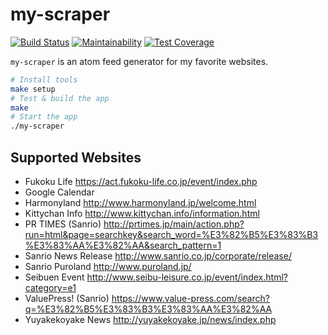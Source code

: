 # my-scraper

[![Build Status](https://travis-ci.org/mono0x/my-scraper.svg)](https://travis-ci.org/mono0x/my-scraper)
[![Maintainability](https://api.codeclimate.com/v1/badges/32fb1cf994b61869178f/maintainability)](https://codeclimate.com/github/mono0x/my-scraper/maintainability)
[![Test Coverage](https://api.codeclimate.com/v1/badges/32fb1cf994b61869178f/test_coverage)](https://codeclimate.com/github/mono0x/my-scraper/test_coverage)

`my-scraper` is an atom feed generator for my favorite websites.

```sh
# Install tools
make setup
# Test & build the app
make
# Start the app
./my-scraper
```

## Supported Websites

- Fukoku Life <https://act.fukoku-life.co.jp/event/index.php>
- Google Calendar
- Harmonyland <http://www.harmonyland.jp/welcome.html>
- Kittychan Info <http://www.kittychan.info/information.html>
- PR TIMES (Sanrio) <http://prtimes.jp/main/action.php?run=html&page=searchkey&search_word=%E3%82%B5%E3%83%B3%E3%83%AA%E3%82%AA&search_pattern=1>
- Sanrio News Release <http://www.sanrio.co.jp/corporate/release/>
- Sanrio Puroland <http://www.puroland.jp/>
- Seibuen Event <http://www.seibu-leisure.co.jp/event/index.html?category=e1>
- ValuePress! (Sanrio) <https://www.value-press.com/search?q=%E3%82%B5%E3%83%B3%E3%83%AA%E3%82%AA>
- Yuyakekoyake News <http://yuyakekoyake.jp/news/index.php>
